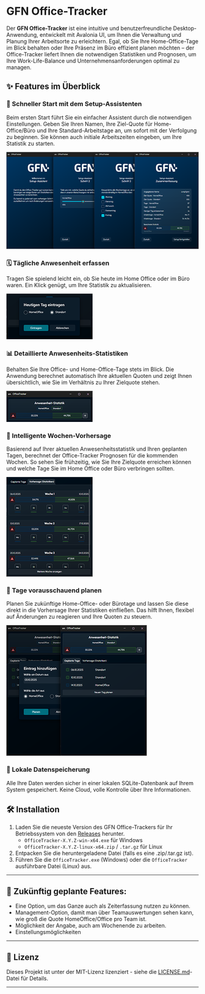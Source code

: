 # GFN Office-Tracker

Der **GFN Office-Tracker** ist eine intuitive und benutzerfreundliche Desktop-Anwendung, entwickelt mit Avalonia UI, um Ihnen die Verwaltung und Planung Ihrer Arbeitsorte zu erleichtern. Egal, ob Sie Ihre Home-Office-Tage im Blick behalten oder Ihre Präsenz im Büro effizient planen möchten – der Office-Tracker liefert Ihnen die notwendigen Statistiken und Prognosen, um Ihre Work-Life-Balance und Unternehmensanforderungen optimal zu managen.

## ✨ Features im Überblick

### 🚀 Schneller Start mit dem Setup-Assistenten
Beim ersten Start führt Sie ein einfacher Assistent durch die notwendigen Einstellungen. Geben Sie Ihren Namen, Ihre Ziel-Quote für Home-Office/Büro und Ihre Standard-Arbeitstage an, um sofort mit der Verfolgung zu beginnen. Sie können auch initiale Arbeitszeiten eingeben, um Ihre Statistik zu starten.

![Setup-Assistent Start](Assets/Screenshots/wizard.png)

### 🗓️ Tägliche Anwesenheit erfassen
Tragen Sie spielend leicht ein, ob Sie heute im Home Office oder im Büro waren. Ein Klick genügt, um Ihre Statistik zu aktualisieren.

![Setup-Assistent Start](Assets/Screenshots/add_current_day.png)

### 📊 Detaillierte Anwesenheits-Statistiken
Behalten Sie Ihre Office- und Home-Office-Tage stets im Blick. Die Anwendung berechnet automatisch Ihre aktuellen Quoten und zeigt Ihnen übersichtlich, wie Sie im Verhältnis zu Ihrer Zielquote stehen.

![Setup-Assistent Start](Assets/Screenshots/stats_overview.png)

### 🔮 Intelligente Wochen-Vorhersage
Basierend auf Ihrer aktuellen Anwesenheitsstatistik und Ihren geplanten Tagen, berechnet der Office-Tracker Prognosen für die kommenden Wochen. So sehen Sie frühzeitig, wie Sie Ihre Zielquote erreichen können und welche Tage Sie im Home Office oder Büro verbringen sollten.

![Setup-Assistent Start](Assets/Screenshots/calculated_weeks.png)

### 📝 Tage vorausschauend planen
Planen Sie zukünftige Home-Office- oder Bürotage und lassen Sie diese direkt in die Vorhersage Ihrer Statistiken einfließen. Das hilft Ihnen, flexibel auf Änderungen zu reagieren und Ihre Quoten zu steuern.

![Setup-Assistent Start](Assets/Screenshots/plannable_days.png)

### 💾 Lokale Datenspeicherung
Alle Ihre Daten werden sicher in einer lokalen SQLite-Datenbank auf Ihrem System gespeichert. Keine Cloud, volle Kontrolle über Ihre Informationen.

## 🛠️ Installation

1.  Laden Sie die neueste Version des GFN Office-Trackers für Ihr Betriebssystem von den [Releases](https://github.com/JumpSpinn/gfn-office-tracker/releases) herunter.
    * `OfficeTracker-X.Y.Z-win-x64.exe` für Windows
    * `OfficeTracker-X.Y.Z-linux-x64.zip` / `.tar.gz` für Linux
2.  Entpacken Sie die heruntergeladene Datei (falls es eine .zip/.tar.gz ist).
3.  Führen Sie die `OfficeTracker.exe` (Windows) oder die `OfficeTracker` ausführbare Datei (Linux) aus.

---

## 🚀 Zukünftig geplante Features:

* Eine Option, um das Ganze auch als Zeiterfassung nutzen zu können.
* Management-Option, damit man über Teamauswertungen sehen kann, wie groß die Quote HomeOffice/Office pro Team ist.
* Möglichkeit der Angabe, auch am Wochenende zu arbeiten.
* Einstellungsmöglichkeiten

---

## 📄 Lizenz

Dieses Projekt ist unter der MIT-Lizenz lizenziert - siehe die [LICENSE.md](LICENSE.md)-Datei für Details.

---
